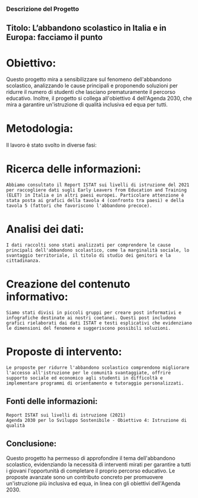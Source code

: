 ### Descrizione del Progetto

## Titolo: L’abbandono scolastico in Italia e in Europa: facciamo il punto

# Obiettivo:
Questo progetto mira a sensibilizzare sul fenomeno dell'abbandono scolastico, analizzando le cause principali e proponendo soluzioni per ridurre il numero di studenti che lasciano prematuramente il percorso educativo. Inoltre, il progetto si collega all'obiettivo 4 dell'Agenda 2030, che mira a garantire un'istruzione di qualità inclusiva ed equa per tutti.

# Metodologia:
Il lavoro è stato svolto in diverse fasi:

 # Ricerca delle informazioni:
    Abbiamo consultato il Report ISTAT sui livelli di istruzione del 2021 per raccogliere dati sugli Early Leavers from Education and Training (ELET) in Italia e in altri paesi europei. Particolare attenzione è stata posta ai grafici della tavola 4 (confronto tra paesi) e della tavola 5 (fattori che favoriscono l'abbandono precoce).

 # Analisi dei dati:
    I dati raccolti sono stati analizzati per comprendere le cause principali dell'abbandono scolastico, come la marginalità sociale, lo svantaggio territoriale, il titolo di studio dei genitori e la cittadinanza.

# Creazione del contenuto informativo:
    Siamo stati divisi in piccoli gruppi per creare post informativi e infografiche destinate ai nostri coetanei. Questi post includono grafici rielaborati dai dati ISTAT e testi esplicativi che evidenziano le dimensioni del fenomeno e suggeriscono possibili soluzioni.

  #   Proposte di intervento:
    Le proposte per ridurre l'abbandono scolastico comprendono migliorare l'accesso all'istruzione per le comunità svantaggiate, offrire supporto sociale ed economico agli studenti in difficoltà e implementare programmi di orientamento e tutoraggio personalizzati.

## Fonti delle informazioni:

    Report ISTAT sui livelli di istruzione (2021)
    Agenda 2030 per lo Sviluppo Sostenibile - Obiettivo 4: Istruzione di qualità

## Conclusione:
Questo progetto ha permesso di approfondire il tema dell'abbandono scolastico, evidenziando la necessità di interventi mirati per garantire a tutti i giovani l'opportunità di completare il proprio percorso educativo. Le proposte avanzate sono un contributo concreto per promuovere un'istruzione più inclusiva ed equa, in linea con gli obiettivi dell'Agenda 2030.